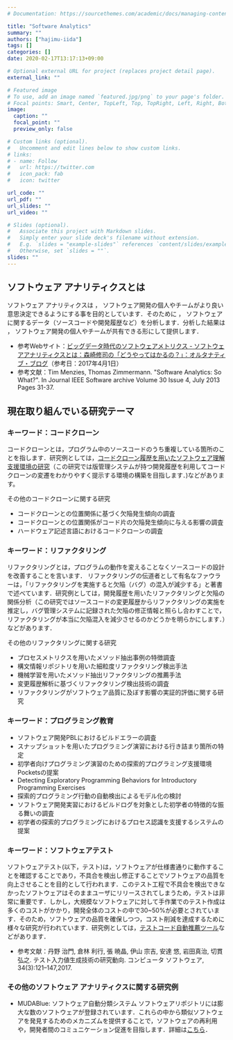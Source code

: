 ```yaml
---
# Documentation: https://sourcethemes.com/academic/docs/managing-content/

title: "Software Analytics"
summary: ""
authors: ["hajimu-iida"]
tags: []
categories: []
date: 2020-02-17T13:17:13+09:00

# Optional external URL for project (replaces project detail page).
external_link: ""

# Featured image
# To use, add an image named `featured.jpg/png` to your page's folder.
# Focal points: Smart, Center, TopLeft, Top, TopRight, Left, Right, BottomLeft, Bottom, BottomRight.
image:
  caption: ""
  focal_point: ""
  preview_only: false

# Custom links (optional).
#   Uncomment and edit lines below to show custom links.
# links:
# - name: Follow
#   url: https://twitter.com
#   icon_pack: fab
#   icon: twitter

url_code: ""
url_pdf: ""
url_slides: ""
url_video: ""

# Slides (optional).
#   Associate this project with Markdown slides.
#   Simply enter your slide deck's filename without extension.
#   E.g. `slides = "example-slides"` references `content/slides/example-slides.md`.
#   Otherwise, set `slides = ""`.
slides: ""
---
```


## ソフトウェア アナリティクスとは
ソフトウェア アナリティクスは ， ソフトウェア開発の個人やチームがより良い意思決定できるようにする事を目的としています．そのために ， ソフトウェアに関するデータ（ソースコードや開発履歴など）を分析します．分析した結果は ， ソフトウェア開発の個人やチームが共有できる形にして提供します．

- 参考Webサイト：[ビッグデータ時代のソフトウェアメトリクス - ソフトウェアアナリティクスとは：森崎修司の「どうやってはかるの？」：オルタナティブ・ブログ](https://blogs.itmedia.co.jp/morisaki/2013/07/--e8a3.html)（参考日：2017年4月1日）
- 参考文献：Tim Menzies, Thomas Zimmermann. "Software Analytics: So What?". In Journal IEEE Software archive Volume 30 Issue 4, July 2013 Pages 31-37.


## 現在取り組んでいる研究テーマ
### キーワード：コードクローン
コードクローンとは，プログラム中のソースコードのうち重複している箇所のことを指します．研究例としては，[コードクローン履歴を用いたソフトウェア理解支援環境の研究](/project/code-clone-history/)（この研究では版管理システムが持つ開発履歴を利用してコードクローンの変遷をわかりやすく提示する環境の構築を目指します．)などがあります。

その他のコードクローンに関する研究

- コードクローンとの位置関係に基づく欠陥発生傾向の調査
- コードクローンとの位置関係がコード片の欠陥発生傾向に与える影響の調査
- ハードウェア記述言語におけるコードクローンの調査


### キーワード：リファクタリング
リファクタリングとは，プログラムの動作を変えることなくソースコードの設計を改善することを言います． リファクタリングの伝道者として有名なファウラーは，「リファクタリングを実施すると欠陥（バグ）の混入が減少する」と著書で述べています．研究例としては，開発履歴を用いたリファクタリングと欠陥の関係分析（この研究ではソースコードの変更履歴からリファクタリングの実施を推定し，バグ管理システムに記録された欠陥の修正情報と照らし合わすことで，リファクタリングが本当に欠陥混入を減少させるのかどうかを明らかにします．）などがあります．

その他のリファクタリングに関する研究

- プロセスメトリクスを用いたメソッド抽出事例の特徴調査
- 構文情報リポジトリを用いた細粒度リファクタリング検出手法
- 機械学習を用いたメソッド抽出リファクタリングの推薦手法
- 変更履歴解析に基づくリファクタリング検出技術の調査
- リファクタリングがソフトウェア品質に及ぼす影響の実証的評価に関する研究

### キーワード：プログラミング教育
- ソフトウェア開発PBLにおけるビルドエラーの調査
- スナップショットを用いたプログラミング演習における行き詰まり箇所の特定
- 初学者向けプログラミング演習のための探索的プログラミング支援環境Pocketsの提案
- Detecting Exploratory Programming Behaviors for Introductory Programming Exercises
- 探索的プログラミング行動の自動検出によるモデル化の検討
- ソフトウェア開発実習におけるビルドログを対象とした初学者の特徴的な振る舞いの調査
- 初学者の探索的プログラミングにおけるプロセス認識を支援するシステムの提案

### キーワード：ソフトウェアテスト
ソフトウェアテスト(以下，テスト)は，ソフトウェアが仕様書通りに動作することを確認することであり，不具合を検出し修正することでソフトウェアの品質を向上させることを目的として行われます．このテスト工程で不具合を検出できなかったソフトウェアはそのままユーザにリリースされてしまうため，テストは非常に重要です．しかし，大規模なソフトウェアに対して手作業でのテスト作成は多くのコストがかかり，開発全体のコストの中で30~50%が必要とされています．そのため，ソフトウェアの品質を確保しつつ，コスト削減を達成するために様々な研究が行われています．研究例としては，[テストコード自動推薦ツール](/project/testcode-recommendation)などがあります．

- 参考文献：丹野 治門, 倉林 利行, 張 暁晶, 伊山 宗吉, 安達 悠, 岩田真治, 切貫 弘之. テスト入力値生成技術の研究動向. コンピュータ ソフトウェア, 34(3):121–147,2017.

### その他のソフトウェア アナリティクスに関する研究例
- MUDABlue: ソフトウェア自動分類システム
ソフトウェアリポジトリには膨大な数のソフトウェアが登録されています．これらの中から類似ソフトウェアを発見するためのメカニズムを提供することで，ソフトウェアの再利用や，開発者間のコミュニケーション促進を目指します．詳細は[こちら](/project/muda-blue)．